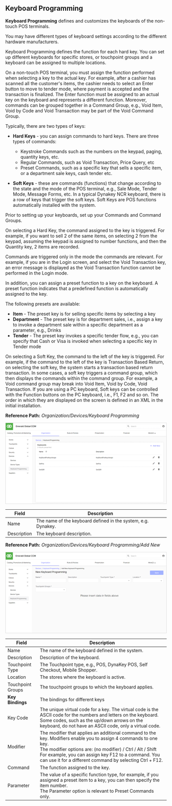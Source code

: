 ## Keyboard Programming

**Keyboard Programming** defines and customizes the keyboards of the non-touch POS terminals.

You may have different types of keyboard settings according to the different hardware manufacturers.

Keyboard Programming defines the function for each hard key. You can set up different keyboards for specific stores, or touchpoint groups and a keyboard can be assigned to multiple locations.

On a non-touch POS terminal, you must assign the function performed when selecting a key to the actual key. For example, after a cashier has scanned all the customer's items, the cashier needs to select an Enter button to move to tender mode, where payment is accepted and the transaction is finalized. The Enter function must be assigned to an actual key on the keyboard and represents a different function. Moreover, commands can be grouped together in a Command Group, e.g., Void Item, Void by Code and Void Transaction may be part of the Void Command Group.

Typically, there are two types of keys:

* **Hard Keys** - you can assign commands to hard keys. There are three types of commands:
     * Keystroke Commands such as the numbers on the keypad, paging, quantity keys, etc.
    * Regular Commands, such as Void Transaction, Price Query, etc
    * Preset Commands, such as a specific key that sells a specific item, or a department sale keys, cash tender etc.

* **Soft Keys** - these are commands (functions) that change according to the state and the mode of the POS terminal, e.g., Sale Mode, Tender Mode, Message Forms, etc. In a typical Dynakey NCR keyboard, there is a row of keys that trigger the soft keys.  Soft Keys are POS functions automatically installed with the system.

Prior to setting up your keyboards, set up your Commands and Command Groups.

On selecting a Hard Key, the command assigned to the key is triggered. For example, if you want to sell 2 of the same items, on selecting 2 from the keypad, assuming the keypad is assigned to number functions, and then the Quantity key, 2 items are recorded.

Commands are triggered only in the mode the commands are relevant. For example, if you are in the Login screen, and select the Void Transaction key, an error message is displayed as the Void Transaction function cannot be performed in the Login mode.  

In addition, you can assign a preset function to a key on the keyboard. A preset function indicates that a predefined function is automatically assigned to the key.

The following presets are available:

* **Item** - The preset key is for selling specific items by selecting a key
* **Department** - The preset key is for department sales, i.e., assign a key to invoke a department sale within a specific department as a parameter, e.g., Drinks
* **Tender** - The preset key invokes a specific tender flow, e.g., you can specify that Cash or Visa is invoked when selecting a specific key in Tender mode

On selecting a Soft Key, the command to the left of the key is triggered. For example, if the command to the left of the key is Transaction Based Return, on selecting the soft key, the system starts a transaction based return transaction. In some cases, a soft key triggers a command group, which then displays the commands within the command group. For example, a Void command group may break into Void Item, Void by Code, Void Transaction. If you are using a PC keyboard, Soft keys can be controlled with the Function buttons on the PC keyboard, i.e., F1, F2 and so on. The order in which they are displayed on the screen is defined in an XML in the initial installation.

**Reference Path:** *Organization/Devices/Keyboard Programming*

![Keyboard Programming Screen](/Images/KeyboardProgrammingScreen.png)

|**Field**|**Description**|
|---------|----------|
|Name|The name of the keyboard defined in the system, e.g. Dynakey.|
|Description|The keyboard description.|

**Reference Path:** *Organization/Devices/Keyboard Programming/Add New*

![Keyboard Programming Form](/Images/KeyboardProgrammingForm.png)

|**Field**|**Description**|
|---------|----------|
|Name|The name of the keyboard defined in the system.|
|Description|Description of the keyboard.|
|Touchpoint Type|The Touchpoint type, e.g., POS, DynaKey POS, Self Checkout, Mobile Shopper.|
|Location|The stores where the keyboard is active.|
|Touchpoint Groups|The touchpoint groups to which the keyboard applies.|
|**Key Bindings**|The bindings for different keys|
|Key Code|The unique virtual code for a key. The virtual code is the ASCII code for the numbers and letters on the keyboard. Some codes, such as the up/down arrows on the keyboard, do not have an ASCII code, only a virtual code.|
|Modifier|The modifier that applies an additional command to the key. Modifiers enable you to assign 4 commands to one key.<BR>The modifier options are: (no modifier) / Ctrl / Alt / Shift<BR>For example, you can assign key F12 to a command. You can use it for a different command by selecting Ctrl + F12.|
|Command|The function assigned to the key.|
|Parameter|The value of a specific function type, for example, if you assigned a preset item to a key, you can then specify the item number.<BR>The Parameter option is relevant to Preset Commands only.|